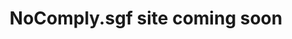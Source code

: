 <!DOCTYPE html>
<html>
<head>
  <title>NoComply.sgf</title>
  </head>

  <body>
  <header class="header">
  <h1>NoComply.sgf site coming soon</h1>
  </header>

  <section class="section">
  </section>

  <footer class="footer">
  </footer>

  </body>
  </html>
